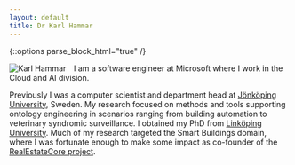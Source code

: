 ```yaml
---
layout: default
title: Dr Karl Hammar
---
```


{::options parse_block_html="true" /}

<div itemscope itemid="https://hammar.dev/#karl" itemtype="https://schema.org/Person" id="karl">

<img src="{{site.url}}/images/karl.jpg" alt="Karl Hammar" itemprop="image" style="float:left; margin-right: 1em;" />

I am a software engineer at Microsoft where I work in the Cloud and AI division. 

Previously I was a computer scientist and department head at [Jönköping University](https://ju.se), Sweden. My research focused on methods and tools supporting ontology engineering in scenarios ranging from building automation to veterinary syndromic surveillance. I obtained my PhD from [Linköping University](https://liu.se). Much of my research targeted the Smart Buildings domain, where I was fortunate enough to make some impact as co-founder of the [RealEstateCore project](https://dev.realestatecore.io).
</div>
